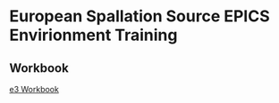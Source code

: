 # European Spallation Source EPICS Envirionment Training



## Workbook

[e3 Workbook](workbook/README.md)

